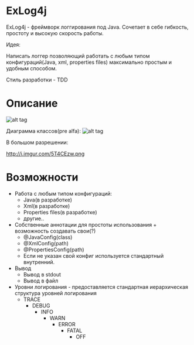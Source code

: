 # ExLog4j
ExLog4j - фреймворк логгирования под Java. Сочетает в себе гибкость, простоту и высокую скорость работы.

Идея:

Написать логгер позволяющий работать с любым типом конфигураций(Java, xml, properties files) максимально простым и удобным способом.

Стиль разработки - TDD

# Описание
![alt tag](http://i.imgur.com/0mjYiLF.png)

Диаграмма классов(pre alfa):
![alt tag](http://i.imgur.com/5T4CEzw.png)

В большом разрешении:

http://i.imgur.com/5T4CEzw.png

# Возможности

- Работа с любым типом конфигураций:
    - Java(в разработке)
    - Xml(в разработке)
    - Properties files(в разработке)
    - другие..
- Собственные аннотации для простоты использования + возможность создавать свои(?)
    - @JavaConfig(class)
    - @XmlConfig(path)
    - @PropertiesConfig(path)
    - Если не указан свой конфиг используется стандартный внутренний.
- Вывод
    - Вывод в stdout
    - Вывод в файл
- Уровни логирования - предоставляется стандартная иерархическая структура уровней логирования
    - TRACE
        - DEBUG
            - INFO
                - WARN
                    - ERROR
                        - FATAL
                            - OFF